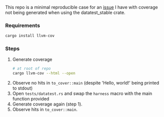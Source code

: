 This repo is a minimal reproducible case for an [issue](https://github.com/nextest-rs/datatest-stable/issues/20) I have with coverage not being generated when using the datatest_stable crate.


### Requirements

```sh
cargo install llvm-cov
```

### Steps

1. Generate coverage
    ```sh
    # at root of repo
    cargo llvm-cov --html --open
    ```
2. Observe no hits in `to_cover::main` (despite 'Hello, world!' being printed to stdout)
3. Open `tests/datatest.rs` and swap the `harness` macro with the main function provided
4. Generate coverage again (step 1).
5. Observe hits in `to_cover::main`.


